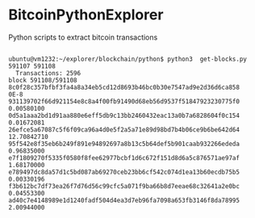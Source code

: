 # BitcoinPythonExplorer
Python scripts to extract bitcoin transactions

<pre><code>
ubuntu@vm1232:~/explorer/blockchain/python$ python3  get-blocks.py 591107 591108
  Transactions: 2596
block 591108/591108
8c0f28c357bfbf3fa4a8a34eb5cd12d8693b46bc0b30e7547ad9e2d36d6ca858
0E-8
931139702f66d921154e8c8a4f00fb91490d68eb56d9537f51847923230775f0
0.00580100
0d5a1aaa2bd1d91aa880e6eff5db9c13bb2460432eac13a0b7a6828604f0c154
0.01672081
26efce5a67087c5f6f09ca96a4d0e5f2a5a71e89d98bd7b4b06ce9b6be642d64
12.70842710
95f542e8f35eb6b249f891e94892697a8b13c5b64def5b901caab932266ededa
0.96835000
e7f1809270f5335f0580f8fee62977bcbf1d6c672f151d8d6a5c876571ae97af
1.68170000
e789497dc8da57d1c5bd087ab69270ceb23bb6cf542c074d1ea13b60ecdb75b5
0.00330196
f3b612bc7df73ea26f7d76d56c99cfc5a071f9ba66b8d7eeae68c32641a2e0bc
0.04553300
ad40c7e4148989e1d1240fadf504d4ea3d7eb96fa7098a653fb3146f8da78995
2.00944000
</code></pre>
